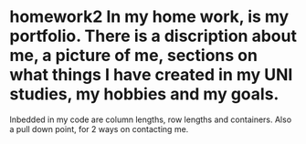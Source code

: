 # homework2 In my home work, is my portfolio. There is a discription about me, a picture of me, sections on what things I have created in my UNI studies, my hobbies and my goals.

Inbedded in my code are column lengths, row lengths and containers. Also a pull down point, for 2 ways on contacting me.
